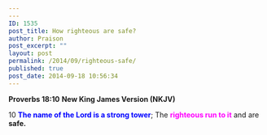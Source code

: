 ```yaml
---
---
ID: 1535
post_title: How righteous are safe?
author: Praison
post_excerpt: ""
layout: post
permalink: /2014/09/righteous-safe/
published: true
post_date: 2014-09-18 10:56:34
---
```

<strong>Proverbs 18:10</strong>
<strong> New King James Version (NKJV)</strong>

10 <span style="color: #0000ff;"><strong>The name of the Lord is a strong tower</strong></span>;
The <strong><span style="color: #ff00ff;">righteous run to it</span></strong> and are <strong>safe.</strong>
